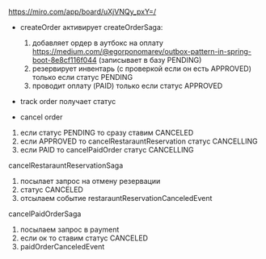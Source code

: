 https://miro.com/app/board/uXjVNQy_pxY=/


* createOrder активирует createOrderSaga:
  1. добавляет ордер в аутбокс на оплату https://medium.com/@egorponomarev/outbox-pattern-in-spring-boot-8e8cf116f044 (записывает в базу PENDING)
  2. резервирует инвентарь (с проверкой если он есть APPROVED) только если статус PENDING
  3. проводит оплату (PAID) только если статус APPROVED

* track order получает статус
* cancel order

1. если статус PENDING то сразу ставим CANCELED
2. если APPROVED то cancelRestarauntReservation статус CANCELLING
3. если PAID то cancelPaidOrder статус CANCELLING

cancelRestarauntReservationSaga

1. посылает запрос на отмену резервации
2. статус CANCELED
3. отсылаем событие restarauntReservationCanceledEvent

cancelPaidOrderSaga

1. посылаем запрос в payment
2. если ок то ставим статус CANCELED
3. paidOrderCanceledEvent